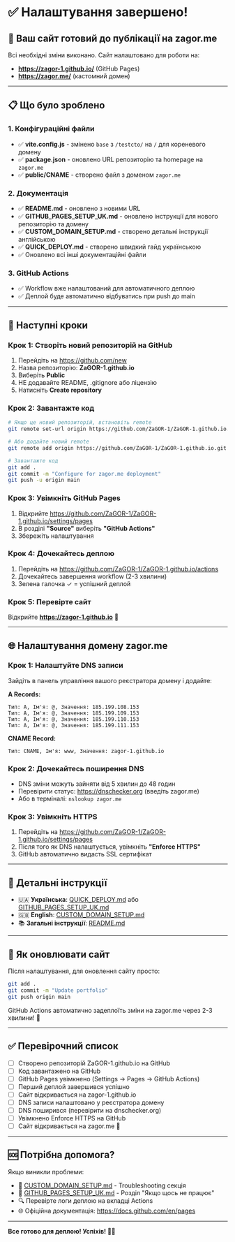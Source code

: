 # ✅ Налаштування завершено!

## 🎉 Ваш сайт готовий до публікації на zagor.me

Всі необхідні зміни виконано. Сайт налаштовано для роботи на:
- **https://zagor-1.github.io/** (GitHub Pages)
- **https://zagor.me/** (кастомний домен)

---

## 📋 Що було зроблено

### 1. Конфігураційні файли
- ✅ **vite.config.js** - змінено `base` з `/testcto/` на `/` для кореневого домену
- ✅ **package.json** - оновлено URL репозиторію та homepage на `zagor.me`
- ✅ **public/CNAME** - створено файл з доменом `zagor.me`

### 2. Документація
- ✅ **README.md** - оновлено з новими URL
- ✅ **GITHUB_PAGES_SETUP_UK.md** - оновлено інструкції для нового репозиторію та домену
- ✅ **CUSTOM_DOMAIN_SETUP.md** - створено детальні інструкції англійською
- ✅ **QUICK_DEPLOY.md** - створено швидкий гайд українською
- ✅ Оновлено всі інші документаційні файли

### 3. GitHub Actions
- ✅ Workflow вже налаштований для автоматичного деплою
- ✅ Деплой буде автоматично відбуватись при push до main

---

## 🚀 Наступні кроки

### Крок 1: Створіть новий репозиторій на GitHub

1. Перейдіть на https://github.com/new
2. Назва репозиторію: **ZaGOR-1.github.io**
3. Виберіть **Public**
4. НЕ додавайте README, .gitignore або ліцензію
5. Натисніть **Create repository**

### Крок 2: Завантажте код

```bash
# Якщо це новий репозиторій, встановіть remote
git remote set-url origin https://github.com/ZaGOR-1/ZaGOR-1.github.io.git

# Або додайте новий remote
git remote add origin https://github.com/ZaGOR-1/ZaGOR-1.github.io.git

# Завантажте код
git add .
git commit -m "Configure for zagor.me deployment"
git push -u origin main
```

### Крок 3: Увімкніть GitHub Pages

1. Відкрийте https://github.com/ZaGOR-1/ZaGOR-1.github.io/settings/pages
2. В розділі **"Source"** виберіть **"GitHub Actions"**
3. Збережіть налаштування

### Крок 4: Дочекайтесь деплою

1. Перейдіть на https://github.com/ZaGOR-1/ZaGOR-1.github.io/actions
2. Дочекайтесь завершення workflow (2-3 хвилини)
3. Зелена галочка ✓ = успішний деплой

### Крок 5: Перевірте сайт

Відкрийте **https://zagor-1.github.io** 🎉

---

## 🌐 Налаштування домену zagor.me

### Крок 1: Налаштуйте DNS записи

Зайдіть в панель управління вашого реєстратора домену і додайте:

**A Records:**
```
Тип: A, Ім'я: @, Значення: 185.199.108.153
Тип: A, Ім'я: @, Значення: 185.199.109.153
Тип: A, Ім'я: @, Значення: 185.199.110.153
Тип: A, Ім'я: @, Значення: 185.199.111.153
```

**CNAME Record:**
```
Тип: CNAME, Ім'я: www, Значення: zagor-1.github.io
```

### Крок 2: Дочекайтесь поширення DNS

- DNS зміни можуть зайняти від 5 хвилин до 48 годин
- Перевірити статус: https://dnschecker.org (введіть zagor.me)
- Або в терміналі: `nslookup zagor.me`

### Крок 3: Увімкніть HTTPS

1. Перейдіть на https://github.com/ZaGOR-1/ZaGOR-1.github.io/settings/pages
2. Після того як DNS налаштується, увімкніть **"Enforce HTTPS"**
3. GitHub автоматично видасть SSL сертифікат

---

## 📖 Детальні інструкції

- 🇺🇦 **Українська**: [QUICK_DEPLOY.md](./QUICK_DEPLOY.md) або [GITHUB_PAGES_SETUP_UK.md](./GITHUB_PAGES_SETUP_UK.md)
- 🇬🇧 **English**: [CUSTOM_DOMAIN_SETUP.md](./CUSTOM_DOMAIN_SETUP.md)
- 📚 **Загальні інструкції**: [README.md](./README.md)

---

## 🔄 Як оновлювати сайт

Після налаштування, для оновлення сайту просто:

```bash
git add .
git commit -m "Update portfolio"
git push origin main
```

GitHub Actions автоматично задеплоїть зміни на zagor.me через 2-3 хвилини! 🚀

---

## ✅ Перевірочний список

- [ ] Створено репозиторій ZaGOR-1.github.io на GitHub
- [ ] Код завантажено на GitHub
- [ ] GitHub Pages увімкнено (Settings → Pages → GitHub Actions)
- [ ] Перший деплой завершився успішно
- [ ] Сайт відкривається на zagor-1.github.io
- [ ] DNS записи налаштовано у реєстратора домену
- [ ] DNS поширився (перевірити на dnschecker.org)
- [ ] Увімкнено Enforce HTTPS на GitHub
- [ ] Сайт відкривається на zagor.me 🎯

---

## 🆘 Потрібна допомога?

Якщо виникли проблеми:
- 📖 [CUSTOM_DOMAIN_SETUP.md](./CUSTOM_DOMAIN_SETUP.md) - Troubleshooting секція
- 📖 [GITHUB_PAGES_SETUP_UK.md](./GITHUB_PAGES_SETUP_UK.md) - Розділ "Якщо щось не працює"
- 🔍 Перевірте логи деплою на вкладці Actions
- 🌐 Офіційна документація: https://docs.github.com/en/pages

---

**Все готово для деплою! Успіхів! 🚀🎉**
